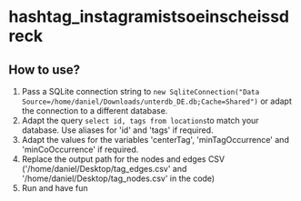 # hashtag_instagramistsoeinscheissdreck

## How to use?
1. Pass a SQLite connection string to ```new SqliteConnection("Data Source=/home/daniel/Downloads/unterdb_DE.db;Cache=Shared")``` or adapt the connection to a different database.
2. Adapt the query ```select id, tags from locations```to match your database. Use aliases for 'id' and 'tags' if required.
3. Adapt the values for the variables 'centerTag', 'minTagOccurrence' and 'minCoOccurrence' if required.
4. Replace the output path for the nodes and edges CSV ('/home/daniel/Desktop/tag_edges.csv' and '/home/daniel/Desktop/tag_nodes.csv' in the code)
5. Run and have fun

